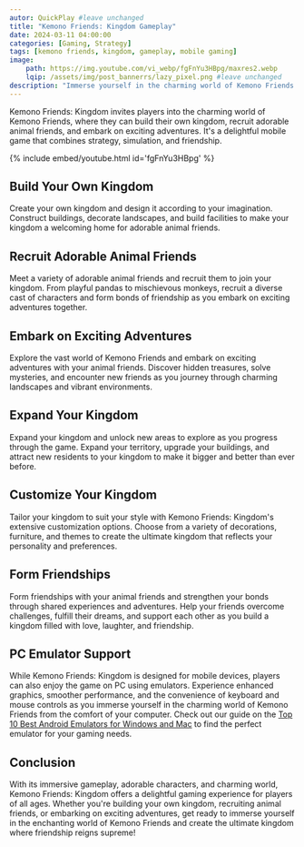```yaml
---
autor: QuickPlay #leave unchanged
title: "Kemono Friends: Kingdom Gameplay"
date: 2024-03-11 04:00:00
categories: [Gaming, Strategy]
tags: [kemono friends, kingdom, gameplay, mobile gaming]
image: 
    path: https://img.youtube.com/vi_webp/fgFnYu3HBpg/maxres2.webp 
    lqip: /assets/img/post_bannerrs/lazy_pixel.png #leave unchanged
description: "Immerse yourself in the charming world of Kemono Friends: Kingdom, a captivating mobile game that combines strategy, simulation, and friendship. Build your own kingdom, recruit adorable animal friends, and embark on exciting adventures in this delightful strategy game. Discover its immersive gameplay, adorable characters, and how to create the ultimate kingdom in this enchanting adventure."
---
```


Kemono Friends: Kingdom invites players into the charming world of Kemono Friends, where they can build their own kingdom, recruit adorable animal friends, and embark on exciting adventures. It's a delightful mobile game that combines strategy, simulation, and friendship.

{% include embed/youtube.html id='fgFnYu3HBpg' %}

## Build Your Own Kingdom
Create your own kingdom and design it according to your imagination. Construct buildings, decorate landscapes, and build facilities to make your kingdom a welcoming home for adorable animal friends.

## Recruit Adorable Animal Friends
Meet a variety of adorable animal friends and recruit them to join your kingdom. From playful pandas to mischievous monkeys, recruit a diverse cast of characters and form bonds of friendship as you embark on exciting adventures together.

## Embark on Exciting Adventures
Explore the vast world of Kemono Friends and embark on exciting adventures with your animal friends. Discover hidden treasures, solve mysteries, and encounter new friends as you journey through charming landscapes and vibrant environments.

## Expand Your Kingdom
Expand your kingdom and unlock new areas to explore as you progress through the game. Expand your territory, upgrade your buildings, and attract new residents to your kingdom to make it bigger and better than ever before.

## Customize Your Kingdom
Tailor your kingdom to suit your style with Kemono Friends: Kingdom's extensive customization options. Choose from a variety of decorations, furniture, and themes to create the ultimate kingdom that reflects your personality and preferences.

## Form Friendships
Form friendships with your animal friends and strengthen your bonds through shared experiences and adventures. Help your friends overcome challenges, fulfill their dreams, and support each other as you build a kingdom filled with love, laughter, and friendship.

## PC Emulator Support
While Kemono Friends: Kingdom is designed for mobile devices, players can also enjoy the game on PC using emulators. Experience enhanced graphics, smoother performance, and the convenience of keyboard and mouse controls as you immerse yourself in the charming world of Kemono Friends from the comfort of your computer. Check out our guide on the [Top 10 Best Android Emulators for Windows and Mac](https://quickplaymobile.github.io/posts/Top-10-Best-Android-Emulators-for-Windows-and-Mac/) to find the perfect emulator for your gaming needs.

## Conclusion
With its immersive gameplay, adorable characters, and charming world, Kemono Friends: Kingdom offers a delightful gaming experience for players of all ages. Whether you're building your own kingdom, recruiting animal friends, or embarking on exciting adventures, get ready to immerse yourself in the enchanting world of Kemono Friends and create the ultimate kingdom where friendship reigns supreme!

